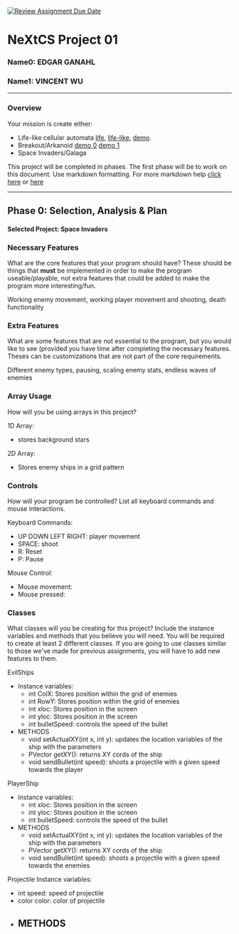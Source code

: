 [![Review Assignment Due Date](https://classroom.github.com/assets/deadline-readme-button-22041afd0340ce965d47ae6ef1cefeee28c7c493a6346c4f15d667ab976d596c.svg)](https://classroom.github.com/a/PX83n--N)
# NeXtCS Project 01
### Name0: EDGAR GANAHL
### Name1: VINCENT WU
---

### Overview
Your mission is create either:
- Life-like cellular automata [life](https://en.wikipedia.org/wiki/Conway%27s_Game_of_Life), [life-like](https://en.wikipedia.org/wiki/Life-like_cellular_automaton), [demo](https://www.netlogoweb.org/launch#https://www.netlogoweb.org/assets/modelslib/Sample%20Models/Computer%20Science/Cellular%20Automata/Life.nlogo).
- Breakout/Arkanoid [demo 0](https://elgoog.im/breakout/)  [demo 1](https://www.crazygames.com/game/atari-breakout)
- Space Invaders/Galaga

This project will be completed in phases. The first phase will be to work on this document. Use markdown formatting. For more markdown help [click here](https://github.com/adam-p/markdown-here/wiki/Markdown-Cheatsheet) or [here](https://docs.github.com/en/get-started/writing-on-github/getting-started-with-writing-and-formatting-on-github/basic-writing-and-formatting-syntax)


---

## Phase 0: Selection, Analysis & Plan

#### Selected Project: Space Invaders

### Necessary Features
What are the core features that your program should have? These should be things that __must__ be implemented in order to make the program useable/playable, not extra features that could be added to make the program more interesting/fun.

Working enemy movement, working player movement and shooting, death functionality

### Extra Features
What are some features that are not essential to the program, but you would like to see (provided you have time after completing the necessary features. Theses can be customizations that are not part of the core requirements.

Different enemy types, pausing, scaling enemy stats, endless waves of enemies

### Array Usage
How will you be using arrays in this project?

1D Array:
* stores background stars

2D Array:
* Stores enemy ships in a grid pattern


### Controls
How will your program be controlled? List all keyboard commands and mouse interactions.

Keyboard Commands:
- UP DOWN LEFT RIGHT: player movement
- SPACE: shoot
- R: Reset
- P: Pause

Mouse Control:
- Mouse movement:
- Mouse pressed:


### Classes
What classes will you be creating for this project? Include the instance variables and methods that you believe you will need. You will be required to create at least 2 different classes. If you are going to use classes similar to those we've made for previous assignments, you will have to add new features to them.

EvilShips
- Instance variables:
  - int ColX: Stores position within the grid of enemies
  - int RowY: Stores position within the grid of enemies
  - int xloc: Stores position in the screen
  - int yloc: Stores position in the screen
  - int bulletSpeed: controls the speed of the bullet
- METHODS
  - void setActualXY(int x, int y): updates the location variables of the ship with the parameters
  -  PVector getXY(): returns XY cords of the ship
  -  void sendBullet(int speed): shoots a projectile with a given speed towards the player

PlayerShip
- Instance variables:
  - int xloc: Stores position in the screen
  - int yloc: Stores position in the screen
  - int bulletSpeed: controls the speed of the bullet
- METHODS
  - void setActualXY(int x, int y): updates the location variables of the ship with the parameters
  -  PVector getXY(): returns XY cords of the ship
  -  void sendBullet(int speed): shoots a projectile with a given speed towards the enemies
 
Projectile
 Instance variables:
  - int speed: speed of projectile
  - color color: color of projectile
- METHODS
  - 
